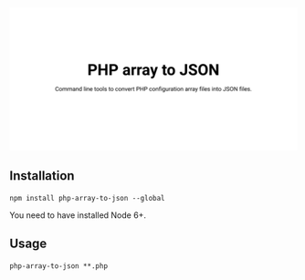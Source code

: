 ![PHP array to JSON – Command line tools to convert PHP configuration array files into JSON files.](.github/banner.svg)

## Installation

```shell
npm install php-array-to-json --global
```

You need to have installed Node 6+.

## Usage

```shell
php-array-to-json **.php
```
